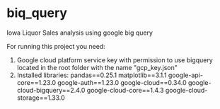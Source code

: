 # biq_query
Iowa Liquor Sales analysis using google big query

For running this project you need:
1. Google cloud platform service key with permission to use bigquery located in the root folder with the name "gcp_key.json"
2. Installed libraries:
  pandas==0.25.1
  matplotlib==3.1.1
  google-api-core==1.23.0
  google-auth==1.23.0
  google-cloud==0.34.0
  google-cloud-bigquery==2.4.0
  google-cloud-core==1.4.3
  google-cloud-storage==1.33.0

